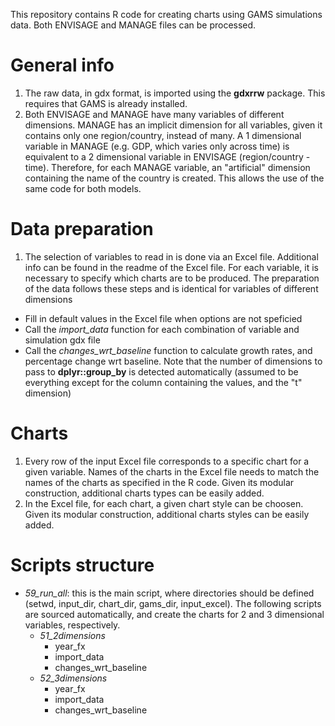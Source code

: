 This repository contains R code for creating charts using GAMS simulations data. Both ENVISAGE and MANAGE files can be processed.

# General info
1. The raw data, in gdx format, is imported using the **gdxrrw** package. This requires that GAMS is already installed.
2. Both ENVISAGE and MANAGE have many variables of different dimensions. MANAGE has an implicit dimension for all variables, given it contains only one region/country, instead of many. A 1 dimensional variable in MANAGE (e.g. GDP, which varies only across time) is equivalent to a 2 dimensional variable in ENVISAGE (region/country - time). Therefore, for each MANAGE variable, an "artificial" dimension containing the name of the country is created. This allows the use of the same code for both models.

# Data preparation
1. The selection of variables to read in is done via an Excel file. Additional info can be found in the readme of the Excel file. For each variable, it is necessary to specify which charts are to be produced. The preparation of the data follows these steps and is identical for variables of different dimensions
* Fill in default values in the Excel file when options are not speficied
* Call the *import_data* function for each combination of variable and simulation gdx file
* Call the *changes_wrt_baseline* function to calculate growth rates, and percentage change wrt baseline. Note that the number of dimensions to pass to **dplyr::group_by** is detected automatically (assumed to be everything except for the column containing the values, and the "t" dimension)

# Charts
1. Every row of the input Excel file corresponds to a specific chart for a given variable. Names of the charts in the Excel file needs to match the names of the charts as specified in the R code. Given its modular construction, additional charts types can be easily added.
2. In the Excel file, for each chart, a given chart style can be choosen. Given its modular construction, additional charts styles can be easily added.


# Scripts structure
* *59_run_all*: this is the main script, where directories should be defined (setwd, input_dir, chart_dir, gams_dir, input_excel). The following scripts are sourced automatically, and create the charts for 2 and 3 dimensional variables, respectively.
	* *51_2dimensions*
		* year_fx
		* import_data
		* changes_wrt_baseline 	
	* *52_3dimensions* 
		* year_fx
		* import_data
		* changes_wrt_baseline 	




